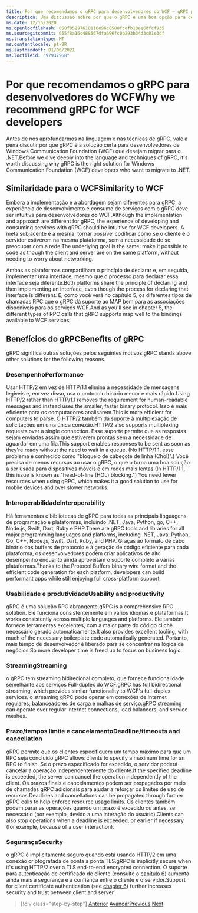 ```yaml
---
title: Por que recomendamos o gRPC para desenvolvedores do WCF – gRPC para desenvolvedores do WCF
description: Uma discussão sobre por que o gRPC é uma boa opção para desenvolvedores do WCF que desejam migrar para arquiteturas e plataformas modernas.
ms.date: 12/15/2020
ms.openlocfilehash: 058f85297610116e96c8580fcefb10ee6dfcf935
ms.sourcegitcommit: 655f8a16c488567dfa696fc0b293b34d3c81e3df
ms.translationtype: MT
ms.contentlocale: pt-BR
ms.lasthandoff: 01/06/2021
ms.locfileid: "97937968"
---
```

# <a name="why-we-recommend-grpc-for-wcf-developers"></a><span data-ttu-id="41d5e-103">Por que recomendamos o gRPC para desenvolvedores do WCF</span><span class="sxs-lookup"><span data-stu-id="41d5e-103">Why we recommend gRPC for WCF developers</span></span>

<span data-ttu-id="41d5e-104">Antes de nos aprofundarmos na linguagem e nas técnicas de gRPC, vale a pena discutir por que gRPC é a solução certa para desenvolvedores de Windows Communication Foundation (WCF) que desejam migrar para o .NET.</span><span class="sxs-lookup"><span data-stu-id="41d5e-104">Before we dive deeply into the language and techniques of gRPC, it's worth discussing why gRPC is the right solution for Windows Communication Foundation (WCF) developers who want to migrate to .NET.</span></span>

## <a name="similarity-to-wcf"></a><span data-ttu-id="41d5e-105">Similaridade para o WCF</span><span class="sxs-lookup"><span data-stu-id="41d5e-105">Similarity to WCF</span></span>

<span data-ttu-id="41d5e-106">Embora a implementação e a abordagem sejam diferentes para gRPC, a experiência de desenvolvimento e consumo de serviços com o gRPC deve ser intuitiva para desenvolvedores do WCF.</span><span class="sxs-lookup"><span data-stu-id="41d5e-106">Although the implementation and approach are different for gRPC, the experience of developing and consuming services with gRPC should be intuitive for WCF developers.</span></span> <span data-ttu-id="41d5e-107">A meta subjacente é a mesma: tornar possível codificar como se o cliente e o servidor estiverem na mesma plataforma, sem a necessidade de se preocupar com a rede.</span><span class="sxs-lookup"><span data-stu-id="41d5e-107">The underlying goal is the same: make it possible to code as though the client and server are on the same platform, without needing to worry about networking.</span></span>

<span data-ttu-id="41d5e-108">Ambas as plataformas compartilham o princípio de declarar e, em seguida, implementar uma interface, mesmo que o processo para declarar essa interface seja diferente.</span><span class="sxs-lookup"><span data-stu-id="41d5e-108">Both platforms share the principle of declaring and then implementing an interface, even though the process for declaring that interface is different.</span></span> <span data-ttu-id="41d5e-109">E, como você verá no capítulo 5, os diferentes tipos de chamadas RPC que o gRPC dá suporte ao MAP bem para as associações disponíveis para os serviços WCF.</span><span class="sxs-lookup"><span data-stu-id="41d5e-109">And as you'll see in chapter 5, the different types of RPC calls that gRPC supports map well to the bindings available to WCF services.</span></span>

## <a name="benefits-of-grpc"></a><span data-ttu-id="41d5e-110">Benefícios do gRPC</span><span class="sxs-lookup"><span data-stu-id="41d5e-110">Benefits of gRPC</span></span>

<span data-ttu-id="41d5e-111">gRPC significa outras soluções pelos seguintes motivos.</span><span class="sxs-lookup"><span data-stu-id="41d5e-111">gRPC stands above other solutions for the following reasons.</span></span>

### <a name="performance"></a><span data-ttu-id="41d5e-112">Desempenho</span><span class="sxs-lookup"><span data-stu-id="41d5e-112">Performance</span></span>

<span data-ttu-id="41d5e-113">Usar HTTP/2 em vez de HTTP/1.1 elimina a necessidade de mensagens legíveis e, em vez disso, usa o protocolo binário menor e mais rápido.</span><span class="sxs-lookup"><span data-stu-id="41d5e-113">Using HTTP/2 rather than HTTP/1.1 removes the requirement for human-readable messages and instead uses the smaller, faster binary protocol.</span></span> <span data-ttu-id="41d5e-114">Isso é mais eficiente para os computadores analisarem.</span><span class="sxs-lookup"><span data-stu-id="41d5e-114">This is more efficient for computers to parse.</span></span> <span data-ttu-id="41d5e-115">O HTTP/2 também dá suporte à multiplexação de solicitações em uma única conexão.</span><span class="sxs-lookup"><span data-stu-id="41d5e-115">HTTP/2 also supports multiplexing requests over a single connection.</span></span> <span data-ttu-id="41d5e-116">Esse suporte permite que as respostas sejam enviadas assim que estiverem prontas sem a necessidade de aguardar em uma fila.</span><span class="sxs-lookup"><span data-stu-id="41d5e-116">This support enables responses to be sent as soon as they're ready without the need to wait in a queue.</span></span> <span data-ttu-id="41d5e-117">(No HTTP/1.1, esse problema é conhecido como "bloqueio de cabeçote de linha (Chol)".) Você precisa de menos recursos ao usar o gRPC, o que o torna uma boa solução a ser usada para dispositivos móveis e em redes mais lentas.</span><span class="sxs-lookup"><span data-stu-id="41d5e-117">(In HTTP/1.1, this issue is known as "head-of-line (HOL) blocking.") You need fewer resources when using gRPC, which makes it a good solution to use for mobile devices and over slower networks.</span></span>

### <a name="interoperability"></a><span data-ttu-id="41d5e-118">Interoperabilidade</span><span class="sxs-lookup"><span data-stu-id="41d5e-118">Interoperability</span></span>

<span data-ttu-id="41d5e-119">Há ferramentas e bibliotecas de gRPC para todas as principais linguagens de programação e plataformas, incluindo .NET, Java, Python, go, C++, Node.js, Swift, Dart, Ruby e PHP.</span><span class="sxs-lookup"><span data-stu-id="41d5e-119">There are gRPC tools and libraries for all major programming languages and platforms, including .NET, Java, Python, Go, C++, Node.js, Swift, Dart, Ruby, and PHP.</span></span> <span data-ttu-id="41d5e-120">Graças ao formato de cabo binário dos buffers de protocolo e à geração de código eficiente para cada plataforma, os desenvolvedores podem criar aplicativos de alto desempenho enquanto ainda aproveitam o suporte completo a várias plataformas.</span><span class="sxs-lookup"><span data-stu-id="41d5e-120">Thanks to the Protocol Buffers binary wire format and the efficient code generation for each platform, developers can build performant apps while still enjoying full cross-platform support.</span></span>

### <a name="usability-and-productivity"></a><span data-ttu-id="41d5e-121">Usabilidade e produtividade</span><span class="sxs-lookup"><span data-stu-id="41d5e-121">Usability and productivity</span></span>

<span data-ttu-id="41d5e-122">gRPC é uma solução RPC abrangente.</span><span class="sxs-lookup"><span data-stu-id="41d5e-122">gRPC is a comprehensive RPC solution.</span></span> <span data-ttu-id="41d5e-123">Ele funciona consistentemente em vários idiomas e plataformas.</span><span class="sxs-lookup"><span data-stu-id="41d5e-123">It works consistently across multiple languages and platforms.</span></span> <span data-ttu-id="41d5e-124">Ele também fornece ferramentas excelentes, com a maior parte do código clichê necessário gerado automaticamente.</span><span class="sxs-lookup"><span data-stu-id="41d5e-124">It also provides excellent tooling, with much of the necessary boilerplate code automatically generated.</span></span> <span data-ttu-id="41d5e-125">Portanto, mais tempo de desenvolvedor é liberado para se concentrar na lógica de negócios.</span><span class="sxs-lookup"><span data-stu-id="41d5e-125">So more developer time is freed up to focus on business logic.</span></span>

### <a name="streaming"></a><span data-ttu-id="41d5e-126">Streaming</span><span class="sxs-lookup"><span data-stu-id="41d5e-126">Streaming</span></span>

<span data-ttu-id="41d5e-127">o gRPC tem streaming bidirecional completo, que fornece funcionalidade semelhante aos serviços Full-duplex do WCF.</span><span class="sxs-lookup"><span data-stu-id="41d5e-127">gRPC has full bidirectional streaming, which provides similar functionality to WCF's full-duplex services.</span></span> <span data-ttu-id="41d5e-128">o streaming gRPC pode operar em conexões de Internet regulares, balanceadores de carga e malhas de serviço.</span><span class="sxs-lookup"><span data-stu-id="41d5e-128">gRPC streaming can operate over regular internet connections, load balancers, and service meshes.</span></span>

### <a name="deadlinetimeouts-and-cancellation"></a><span data-ttu-id="41d5e-129">Prazo/tempos limite e cancelamento</span><span class="sxs-lookup"><span data-stu-id="41d5e-129">Deadline/timeouts and cancellation</span></span>

<span data-ttu-id="41d5e-130">gRPC permite que os clientes especifiquem um tempo máximo para que um RPC seja concluído.</span><span class="sxs-lookup"><span data-stu-id="41d5e-130">gRPC allows clients to specify a maximum time for an RPC to finish.</span></span> <span data-ttu-id="41d5e-131">Se o prazo especificado for excedido, o servidor poderá cancelar a operação independentemente do cliente.</span><span class="sxs-lookup"><span data-stu-id="41d5e-131">If the specified deadline is exceeded, the server can cancel the operation independently of the client.</span></span> <span data-ttu-id="41d5e-132">Os prazos finais e cancelamentos podem ser propagados por meio de chamadas gRPC adicionais para ajudar a reforçar os limites de uso de recursos.</span><span class="sxs-lookup"><span data-stu-id="41d5e-132">Deadlines and cancellations can be propagated through further gRPC calls to help enforce resource usage limits.</span></span> <span data-ttu-id="41d5e-133">Os clientes também podem parar as operações quando um prazo é excedido ou antes, se necessário (por exemplo, devido a uma interação do usuário).</span><span class="sxs-lookup"><span data-stu-id="41d5e-133">Clients can also stop operations when a deadline is exceeded, or earlier if necessary (for example, because of a user interaction).</span></span>

### <a name="security"></a><span data-ttu-id="41d5e-134">Segurança</span><span class="sxs-lookup"><span data-stu-id="41d5e-134">Security</span></span>

<span data-ttu-id="41d5e-135">o gRPC é implicitamente seguro quando está usando HTTP/2 em uma conexão criptografada de ponta a ponta TLS.</span><span class="sxs-lookup"><span data-stu-id="41d5e-135">gRPC is implicitly secure when it's using HTTP/2 over a TLS end-to-end encrypted connection.</span></span> <span data-ttu-id="41d5e-136">O suporte para autenticação de certificado de cliente (consulte o [capítulo 6](security.md)) aumenta ainda mais a segurança e a confiança entre o cliente e o servidor.</span><span class="sxs-lookup"><span data-stu-id="41d5e-136">Support for client certificate authentication (see [chapter 6](security.md)) further increases security and trust between client and server.</span></span>

>[!div class="step-by-step"]
><span data-ttu-id="41d5e-137">[Anterior](network-protocols.md) 
> [Avançar](protocol-buffers.md)</span><span class="sxs-lookup"><span data-stu-id="41d5e-137">[Previous](network-protocols.md)
[Next](protocol-buffers.md)</span></span>
